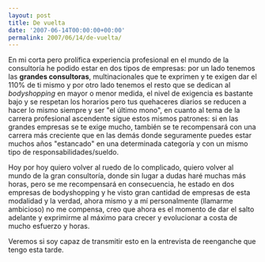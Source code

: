 ```yaml
---
layout: post
title: De vuelta
date: '2007-06-14T00:00:00+00:00'
permalink: 2007/06/14/de-vuelta/
---
```

En mi corta pero prolífica experiencia profesional en el mundo de la consultoría he podido estar en dos tipos de empresas: por un lado tenemos las <strong>grandes consultoras</strong>, multinacionales que te exprimen y te exigen dar el 110% de ti mismo y por otro lado tenemos el resto que se dedican al <em>bodyshopping </em> en mayor o menor medida, el nivel de exigencia es bastante bajo y se respetan los horarios pero tus quehaceres diarios se reducen a hacer lo mismo siempre y ser "el último mono", en cuanto al tema de la carrera profesional ascendente sigue estos mismos patrones: si en las grandes empresas se te exige mucho, también se te recompensará con una carrera más creciente que en las demás donde seguramente puedes estar muchos años "estancado" en una determinada categoría y con un mismo tipo de responsabilidades/sueldo. 

Hoy por hoy quiero volver al ruedo de lo complicado, quiero volver al mundo de la gran consultoría, donde sin lugar a dudas haré muchas más horas, pero se me recompensará en consecuencia, he estado en dos empresas de bodyshopping y he visto gran cantidad de empresas de esta modalidad y la verdad, ahora mismo y a mí personalmente (llamarme ambicioso) no me compensa, creo que ahora es el momento de dar el salto adelante y exprimirme al máximo para crecer y evolucionar a costa de mucho esfuerzo y horas. 

Veremos si soy capaz de transmitir esto en la entrevista de reenganche que tengo esta tarde.
